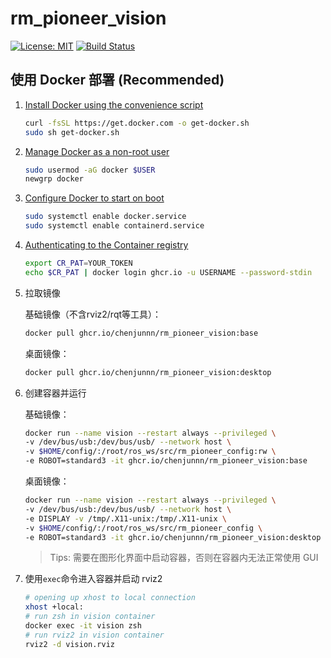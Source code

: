 # rm_pioneer_vision

[![License: MIT](https://img.shields.io/badge/License-MIT-blue.svg)](https://opensource.org/licenses/MIT)
[![Build Status](https://github.com/chenjunnn/rm_pioneer_vision/actions/workflows/ci.yml/badge.svg)](https://github.com/chenjunnn/rm_pioneer_vision/actions/workflows/ci.yml)

## 使用 Docker 部署 (Recommended)

1. [Install Docker using the convenience script](https://docs.docker.com/engine/install/ubuntu/#install-using-the-convenience-script)

    ```bash
    curl -fsSL https://get.docker.com -o get-docker.sh
    sudo sh get-docker.sh
    ```

2. [Manage Docker as a non-root user](https://docs.docker.com/engine/install/linux-postinstall/#manage-docker-as-a-non-root-user)

    ```bash
    sudo usermod -aG docker $USER
    newgrp docker 
    ```

3. [Configure Docker to start on boot](https://docs.docker.com/engine/install/linux-postinstall/#configure-docker-to-start-on-boot)

    ```bash
    sudo systemctl enable docker.service
    sudo systemctl enable containerd.service
    ```

5. [Authenticating to the Container registry](https://docs.github.com/en/packages/working-with-a-github-packages-registry/working-with-the-container-registry#authenticating-to-the-container-registry)

    ```bash
    export CR_PAT=YOUR_TOKEN
    echo $CR_PAT | docker login ghcr.io -u USERNAME --password-stdin
    ```

3. 拉取镜像
    
    基础镜像（不含rviz2/rqt等工具）：
    ```bash
    docker pull ghcr.io/chenjunnn/rm_pioneer_vision:base
    ```

    桌面镜像：
    ```bash
    docker pull ghcr.io/chenjunnn/rm_pioneer_vision:desktop
    ```

4. 创建容器并运行
    
    基础镜像：
    ```bash
    docker run --name vision --restart always --privileged \
    -v /dev/bus/usb:/dev/bus/usb/ --network host \
    -v $HOME/config/:/root/ros_ws/src/rm_pioneer_config:rw \
    -e ROBOT=standard3 -it ghcr.io/chenjunnn/rm_pioneer_vision:base
    ```
    
    桌面镜像：
    ```bash
    docker run --name vision --restart always --privileged \
    -v /dev/bus/usb:/dev/bus/usb/ --network host \
    -e DISPLAY -v /tmp/.X11-unix:/tmp/.X11-unix \
    -v $HOME/config/:/root/ros_ws/src/rm_pioneer_config \
    -e ROBOT=standard3 -it ghcr.io/chenjunnn/rm_pioneer_vision:desktop
    ```
    > Tips: 需要在图形化界面中启动容器，否则在容器内无法正常使用 GUI

5. 使用`exec`命令进入容器并启动 rviz2

    ```bash
    # opening up xhost to local connection
    xhost +local:
    # run zsh in vision container
    docker exec -it vision zsh
    # run rviz2 in vision container
    rviz2 -d vision.rviz
    ```
    
